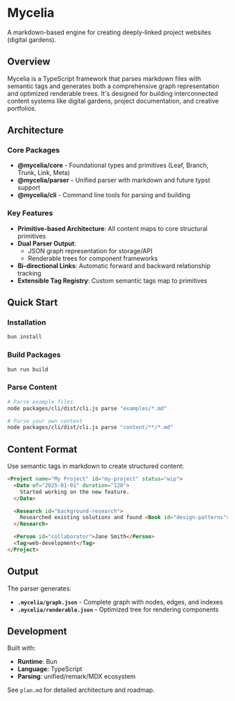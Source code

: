 # Mycelia

A markdown-based engine for creating deeply-linked project websites (digital gardens).

## Overview

Mycelia is a TypeScript framework that parses markdown files with semantic tags and generates both a comprehensive graph representation and optimized renderable trees. It's designed for building interconnected content systems like digital gardens, project documentation, and creative portfolios.

## Architecture

### Core Packages

- **@mycelia/core** - Foundational types and primitives (Leaf, Branch, Trunk, Link, Meta)
- **@mycelia/parser** - Unified parser with markdown and future typst support
- **@mycelia/cli** - Command line tools for parsing and building

### Key Features

- **Primitive-based Architecture**: All content maps to core structural primitives
- **Dual Parser Output**: 
  - JSON graph representation for storage/API
  - Renderable trees for component frameworks
- **Bi-directional Links**: Automatic forward and backward relationship tracking
- **Extensible Tag Registry**: Custom semantic tags map to primitives

## Quick Start

### Installation

```bash
bun install
```

### Build Packages

```bash
bun run build
```

### Parse Content

```bash
# Parse example files
node packages/cli/dist/cli.js parse "examples/*.md"

# Parse your own content
node packages/cli/dist/cli.js parse "content/**/*.md"
```

## Content Format

Use semantic tags in markdown to create structured content:

```markdown
<Project name="My Project" id="my-project" status="wip">
  <Date of="2025-01-01" duration="120">
    Started working on the new feature.
  </Date>

  <Research id="background-research">
    Researched existing solutions and found <Book id="design-patterns">Design Patterns</Book>.
  </Research>

  <Person id="collaborator">Jane Smith</Person>
  <Tag>web-development</Tag>
</Project>
```

## Output

The parser generates:

- **`.mycelia/graph.json`** - Complete graph with nodes, edges, and indexes
- **`.mycelia/renderable.json`** - Optimized tree for rendering components

## Development

Built with:
- **Runtime**: Bun
- **Language**: TypeScript
- **Parsing**: unified/remark/MDX ecosystem

See `plan.md` for detailed architecture and roadmap.
